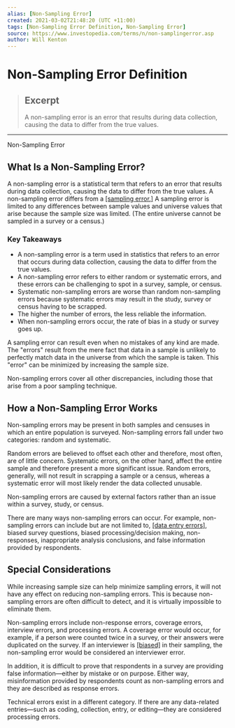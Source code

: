 ```yaml
---
alias: [Non-Sampling Error]
created: 2021-03-02T21:48:20 (UTC +11:00)
tags: [Non-Sampling Error Definition, Non-Sampling Error]
source: https://www.investopedia.com/terms/n/non-samplingerror.asp
author: Will Kenton
---
```


# Non-Sampling Error Definition

> ## Excerpt
> A non-sampling error is an error that results during data collection, causing the data to differ from the true values.

---

Non-Sampling Error
## What Is a Non-Sampling Error?

A non-sampling error is a statistical term that refers to an error that results during data collection, causing the data to differ from the true values. A non-sampling error differs from a [[sampling error.]](https://www.investopedia.com/terms/s/samplingerror.asp) A sampling error is limited to any differences between sample values and universe values that arise because the sample size was limited. (The entire universe cannot be sampled in a survey or a census.)

### Key Takeaways

-   A non-sampling error is a term used in statistics that refers to an error that occurs during data collection, causing the data to differ from the true values. 
-   A non-sampling error refers to either random or systematic errors, and these errors can be challenging to spot in a survey, sample, or census. 
-   Systematic non-sampling errors are worse than random non-sampling errors because systematic errors may result in the study, survey or census having to be scrapped.
-   The higher the number of errors, the less reliable the information.
-   When non-sampling errors occur, the rate of bias in a study or survey goes up. 

A sampling error can result even when no mistakes of any kind are made. The "errors" result from the mere fact that data in a sample is unlikely to perfectly match data in the universe from which the sample is taken. This "error" can be minimized by increasing the sample size.

Non-sampling errors cover all other discrepancies, including those that arise from a poor sampling technique.

## How a Non-Sampling Error Works

Non-sampling errors may be present in both samples and censuses in which an entire population is surveyed. Non-sampling errors fall under two categories: random and systematic.

Random errors are believed to offset each other and therefore, most often, are of little concern. Systematic errors, on the other hand, affect the entire sample and therefore present a more significant issue. Random errors, generally, will not result in scrapping a sample or a census, whereas a systematic error will most likely render the data collected unusable.

Non-sampling errors are caused by external factors rather than an issue within a survey, study, or census.

There are many ways non-sampling errors can occur. For example, non-sampling errors can include but are not limited to, [[data entry errors]](https://www.investopedia.com/articles/active-trading/013015/worst-mistakes-beginner-traders-make.asp), biased survey questions, biased processing/decision making, non-responses, inappropriate analysis conclusions, and false information provided by respondents.

## Special Considerations

While increasing sample size can help minimize sampling errors, it will not have any effect on reducing non-sampling errors. This is because non-sampling errors are often difficult to detect, and it is virtually impossible to eliminate them.

Non-sampling errors include non-response errors, coverage errors, interview errors, and processing errors. A coverage error would occur, for example, if a person were counted twice in a survey, or their answers were duplicated on the survey. If an interviewer is [[biased]](https://www.investopedia.com/articles/investing/050813/4-behavioral-biases-and-how-avoid-them.asp) in their sampling, the non-sampling error would be considered an interviewer error.

In addition, it is difficult to prove that respondents in a survey are providing false information—either by mistake or on purpose. Either way, misinformation provided by respondents count as non-sampling errors and they are described as response errors.

Technical errors exist in a different category. If there are any data-related entries⁠—such as coding, collection, entry, or editing—they are considered processing errors.

